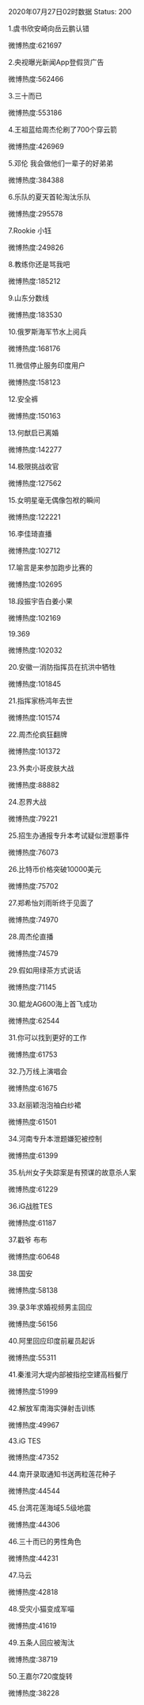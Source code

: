 2020年07月27日02时数据
Status: 200

1.虞书欣安崎向岳云鹏认错

微博热度:621697

2.央视曝光新闻App登假货广告

微博热度:562466

3.三十而已

微博热度:553186

4.王祖蓝给周杰伦刷了700个穿云箭

微博热度:426969

5.邓伦 我会做他们一辈子的好弟弟

微博热度:384388

6.乐队的夏天首轮淘汰乐队

微博热度:295578

7.Rookie 小钰

微博热度:249826

8.教练你还是骂我吧

微博热度:185212

9.山东分数线

微博热度:183530

10.俄罗斯海军节水上阅兵

微博热度:168176

11.微信停止服务印度用户

微博热度:158123

12.安全裤

微博热度:150163

13.何猷启已离婚

微博热度:142277

14.极限挑战收官

微博热度:127562

15.女明星毫无偶像包袱的瞬间

微博热度:122221

16.李佳琦直播

微博热度:102712

17.喻言是来参加跑步比赛的

微博热度:102695

18.段振宇告白姜小果

微博热度:102169

19.369

微博热度:102032

20.安徽一消防指挥员在抗洪中牺牲

微博热度:101845

21.指挥家杨鸿年去世

微博热度:101574

22.周杰伦疯狂翻牌

微博热度:101372

23.外卖小哥皮肤大战

微博热度:88882

24.忍界大战

微博热度:79221

25.招生办通报专升本考试疑似泄题事件

微博热度:76073

26.比特币价格突破10000美元

微博热度:75702

27.郑希怡刘雨昕终于见面了

微博热度:74970

28.周杰伦直播

微博热度:74579

29.假如用绿茶方式说话

微博热度:71145

30.鲲龙AG600海上首飞成功

微博热度:62544

31.你可以找到更好的工作

微博热度:61753

32.乃万线上演唱会

微博热度:61675

33.赵丽颖泡泡袖白纱裙

微博热度:61501

34.河南专升本泄题嫌犯被控制

微博热度:61399

35.杭州女子失踪案是有预谋的故意杀人案

微博热度:61229

36.iG战胜TES

微博热度:61187

37.戳爷 布布

微博热度:60648

38.国安

微博热度:58138

39.录3年求婚视频男主回应

微博热度:56156

40.阿里回应印度前雇员起诉

微博热度:55311

41.秦淮河大堤内部被指挖空建高档餐厅

微博热度:51999

42.解放军南海实弹射击训练

微博热度:49967

43.iG TES

微博热度:47352

44.南开录取通知书送两粒莲花种子

微博热度:44544

45.台湾花莲海域5.5级地震

微博热度:44306

46.三十而已的男性角色

微博热度:44231

47.马云

微博热度:42818

48.受灾小猫变成军喵

微博热度:41619

49.五条人回应被淘汰

微博热度:38719

50.王嘉尔720度旋转

微博热度:38228

